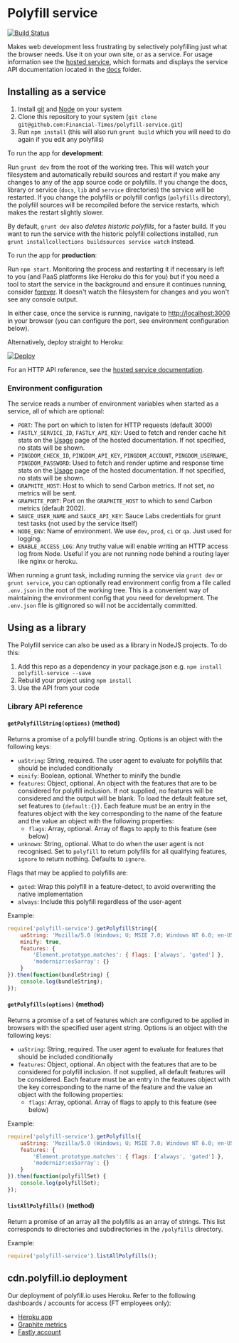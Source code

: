 # Polyfill service

[![Build
Status](https://travis-ci.org/Financial-Times/polyfill-service.svg?branch=master)](https://travis-ci.org/Financial-Times/polyfill-service)

Makes web development less frustrating by selectively polyfilling just what the browser needs. Use it on your own site, or as a service.  For usage information see the [hosted service](https://cdn.polyfill.io), which formats and displays the service API documentation located in the [docs](docs/) folder.

## Installing as a service

1. Install [git](http://git-scm.com/downloads) and [Node](http://nodejs.org) on your system
2. Clone this repository to your system (`git clone git@github.com:Financial-Times/polyfill-service.git`)
3. Run `npm install` (this will also run `grunt build` which you will need to do again if you edit any polyfills)

To run the app for **development**:

Run `grunt dev` from the root of the working tree.  This will watch your filesystem and automatically rebuild sources and restart if you make any changes to any of the app source code or polyfills.  If you change the docs, library or service (`docs`, `lib` and `service` directories) the service will be restarted.  If you change the polyfills or polyfill configs (`polyfills` directory), the polyfill sources will be recompiled before the service restarts, which makes the restart slightly slower.

By default, `grunt dev` also *deletes historic polyfills*, for a faster build.  If you want to run the service with the historic polyfill collections installed, run `grunt installcollections buildsources service watch` instead.

To run the app for **production**:

Run `npm start`.  Monitoring the process and restarting it if necessary is left to you (and PaaS platforms like Heroku do this for you) but if you need a tool to start the service in the background and ensure it continues running, consider [forever](https://github.com/nodejitsu/forever).  It doesn't watch the filesystem for changes and you won't see any console output.

In either case, once the service is running, navigate to [http://localhost:3000](http://localhost:3000) in your browser (you can configure the port, see environment configuration below).

Alternatively, deploy straight to Heroku:

[![Deploy](https://www.herokucdn.com/deploy/button.png)](https://heroku.com/deploy?template=https://github.com/Financial-Times/polyfill-service)

For an HTTP API reference, see the [hosted service documentation](http://polyfill.webservices.ft.com).

### Environment configuration

The service reads a number of environment variables when started as a service, all of which are optional:

* `PORT`: The port on which to listen for HTTP requests (default 3000)
* `FASTLY_SERVICE_ID`, `FASTLY_API_KEY`: Used to fetch and render cache hit stats on the [Usage](https://cdn.polyfill.io/v1/docs/usage) page of the hosted documentation.  If not specified, no stats will be shown.
* `PINGDOM_CHECK_ID`, `PINGDOM_API_KEY`, `PINGDOM_ACCOUNT`, `PINGDOM_USERNAME`, `PINGDOM_PASSWORD`: Used to fetch and render uptime and response time stats on the [Usage](https://cdn.polyfill.io/v1/docs/usage) page of the hosted documentation.  If not specified, no stats will be shown.
* `GRAPHITE_HOST`: Host to which to send Carbon metrics.  If not set, no metrics will be sent.
* `GRAPHITE_PORT`: Port on the `GRAPHITE_HOST` to which to send Carbon metrics (default 2002).
* `SAUCE_USER_NAME` and `SAUCE_API_KEY`: Sauce Labs credentials for grunt test tasks (not used by the service itself)
* `NODE_ENV`: Name of environment.  We use `dev`, `prod`, `ci` or `qa`.  Just used for logging.
* `ENABLE_ACCESS_LOG`: Any truthy value will enable writing an HTTP access log from Node. Useful if you are not running node behind a routing layer like nginx or heroku.

When running a grunt task, including running the service via `grunt dev` or `grunt service`, you can optionally read environment config from a file called `.env.json` in the root of the working tree.  This is a convenient way of maintaining the environment config that you need for development.  The `.env.json` file is gitignored so will not be accidentally committed.


## Using as a library

The Polyfill service can also be used as a library in NodeJS projects.  To do this:

1. Add this repo as a dependency in your package.json
   e.g. `npm install polyfill-service --save`
2. Rebuild your project using `npm install`
3. Use the API from your code

### Library API reference

#### `getPolyfillString(options)` (method)

Returns a promise of a polyfill bundle string.  Options is an object with the following keys:

* `uaString`: String, required. The user agent to evaluate for polyfills that should be included conditionally
* `minify`: Boolean, optional. Whether to minify the bundle
* `features`: Object, optional. An object with the features that are to be considered for polyfill inclusion. If not supplied, no features will be considered and the output will be blank. To load the default feature set, set features to `{default:{}}`.  Each feature must be an entry in the features object with the key corresponding to the name of the feature and the value an object with the following properties:
	* `flags`: Array, optional. Array of flags to apply to this feature (see below)
* `unknown`: String, optional. What to do when the user agent is not recognised.  Set to `polyfill` to return polyfills for all qualifying features, `ignore` to return nothing.  Defaults to `ignore`.

Flags that may be applied to polyfills are:

* `gated`: Wrap this polyfill in a feature-detect, to avoid overwriting the native implementation
* `always`: Include this polyfill regardless of the user-agent

Example:

```javascript
require('polyfill-service').getPolyfillString({
	uaString: 'Mozilla/5.0 (Windows; U; MSIE 7.0; Windows NT 6.0; en-US)',
	minify: true,
	features: {
		'Element.prototype.matches': { flags: ['always', 'gated'] },
		'modernizr:es5array': {}
	}
}).then(function(bundleString) {
	console.log(bundleString);
});
```

#### `getPolyfills(options)` (method)

Returns a promise of a set of features which are configured to be applied in browsers with the specified user agent string.
Options is an object with the following keys:

* `uaString`: String, required. The user agent to evaluate for features that should be included conditionally
* `features`: Object, optional. An object with the features that are to be considered for polyfill inclusion. If not supplied, all default features will be considered. Each feature must be an entry in the features object with the key corresponding to the name of the feature and the value an object with the following properties:
	* `flags`: Array, optional. Array of flags to apply to this feature (see below)

Example:

```javascript
require('polyfill-service').getPolyfills({
	uaString: 'Mozilla/5.0 (Windows; U; MSIE 7.0; Windows NT 6.0; en-US)',
	features: {
		'Element.prototype.matches': { flags: ['always', 'gated'] },
		'modernizr:es5array': {}
	}
}).then(function(polyfillSet) {
	console.log(polyfillSet);
});
```

#### `listAllPolyfills()` (method)

Return a promise of an array all the polyfills as an array of strings. This list corresponds to directories and subdirectories in the `/polyfills` directory.

Example:

```javascript
require('polyfill-service').listAllPolyfills();
```

## cdn.polyfill.io deployment

Our deployment of polyfill.io uses Heroku.  Refer to the following dashboards / accounts for access (FT employees only):

* [Heroku app](https://dashboard.heroku.com/apps/ft-polyfill-service)
* [Graphite metrics](http://grafana.ft.com/dashboard/db/origami-polyfill-service)
* [Fastly account](https://app.fastly.com/#stats/service/4E1GeTez3EFH3cnwfyMAog)
